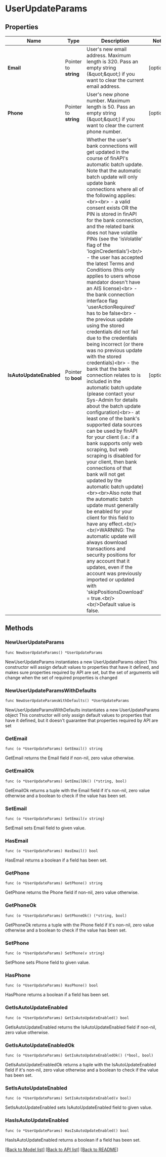 # UserUpdateParams

## Properties

Name | Type | Description | Notes
------------ | ------------- | ------------- | -------------
**Email** | Pointer to **string** | User&#39;s new email address. Maximum length is 320. Pass an empty string (\&quot;\&quot;) if you want to clear the current email address. | [optional] 
**Phone** | Pointer to **string** | User&#39;s new phone number. Maximum length is 50. Pass an empty string (\&quot;\&quot;) if you want to clear the current phone number. | [optional] 
**IsAutoUpdateEnabled** | Pointer to **bool** | Whether the user&#39;s bank connections will get updated in the course of finAPI&#39;s automatic batch update. Note that the automatic batch update will only update bank connections where all of the following applies:&lt;br&gt;&lt;br&gt; - a valid consent exists OR the PIN is stored in finAPI for the bank connection, and the related bank does not have volatile PINs (see the &#39;isVolatile&#39; flag of the &#39;loginCredentials&#39;)&lt;br/&gt; - the user has accepted the latest Terms and Conditions (this only applies to users whose mandator doesn&#39;t have an AIS license)&lt;br&gt; - the bank connection interface flag &#39;userActionRequired&#39; has to be false&lt;br&gt; - the previous update using the stored credentials did not fail due to the credentials being incorrect (or there was no previous update with the stored credentials)&lt;br&gt; - the bank that the bank connection relates to is included in the automatic batch update (please contact your Sys-Admin for details about the batch update configuration)&lt;br&gt;- at least one of the bank&#39;s supported data sources can be used by finAPI for your client (i.e.: if a bank supports only web scraping, but web scraping is disabled for your client, then bank connections of that bank will not get updated by the automatic batch update)&lt;br&gt;&lt;br&gt;Also note that the automatic batch update must generally be enabled for your client for this field to have any effect.&lt;br/&gt;&lt;br/&gt;WARNING: The automatic update will always download transactions and security positions for any account that it updates, even if the account was previously imported or updated with &#39;skipPositionsDownload&#39; &#x3D; true.&lt;br/&gt;&lt;br/&gt;Default value is false. | [optional] 

## Methods

### NewUserUpdateParams

`func NewUserUpdateParams() *UserUpdateParams`

NewUserUpdateParams instantiates a new UserUpdateParams object
This constructor will assign default values to properties that have it defined,
and makes sure properties required by API are set, but the set of arguments
will change when the set of required properties is changed

### NewUserUpdateParamsWithDefaults

`func NewUserUpdateParamsWithDefaults() *UserUpdateParams`

NewUserUpdateParamsWithDefaults instantiates a new UserUpdateParams object
This constructor will only assign default values to properties that have it defined,
but it doesn't guarantee that properties required by API are set

### GetEmail

`func (o *UserUpdateParams) GetEmail() string`

GetEmail returns the Email field if non-nil, zero value otherwise.

### GetEmailOk

`func (o *UserUpdateParams) GetEmailOk() (*string, bool)`

GetEmailOk returns a tuple with the Email field if it's non-nil, zero value otherwise
and a boolean to check if the value has been set.

### SetEmail

`func (o *UserUpdateParams) SetEmail(v string)`

SetEmail sets Email field to given value.

### HasEmail

`func (o *UserUpdateParams) HasEmail() bool`

HasEmail returns a boolean if a field has been set.

### GetPhone

`func (o *UserUpdateParams) GetPhone() string`

GetPhone returns the Phone field if non-nil, zero value otherwise.

### GetPhoneOk

`func (o *UserUpdateParams) GetPhoneOk() (*string, bool)`

GetPhoneOk returns a tuple with the Phone field if it's non-nil, zero value otherwise
and a boolean to check if the value has been set.

### SetPhone

`func (o *UserUpdateParams) SetPhone(v string)`

SetPhone sets Phone field to given value.

### HasPhone

`func (o *UserUpdateParams) HasPhone() bool`

HasPhone returns a boolean if a field has been set.

### GetIsAutoUpdateEnabled

`func (o *UserUpdateParams) GetIsAutoUpdateEnabled() bool`

GetIsAutoUpdateEnabled returns the IsAutoUpdateEnabled field if non-nil, zero value otherwise.

### GetIsAutoUpdateEnabledOk

`func (o *UserUpdateParams) GetIsAutoUpdateEnabledOk() (*bool, bool)`

GetIsAutoUpdateEnabledOk returns a tuple with the IsAutoUpdateEnabled field if it's non-nil, zero value otherwise
and a boolean to check if the value has been set.

### SetIsAutoUpdateEnabled

`func (o *UserUpdateParams) SetIsAutoUpdateEnabled(v bool)`

SetIsAutoUpdateEnabled sets IsAutoUpdateEnabled field to given value.

### HasIsAutoUpdateEnabled

`func (o *UserUpdateParams) HasIsAutoUpdateEnabled() bool`

HasIsAutoUpdateEnabled returns a boolean if a field has been set.


[[Back to Model list]](../README.md#documentation-for-models) [[Back to API list]](../README.md#documentation-for-api-endpoints) [[Back to README]](../README.md)


